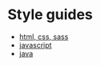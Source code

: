 # Style guides

- [html, css, sass](./htmlcss.md)
- [javascript](./javascript.md)
- [java](./java.html)
